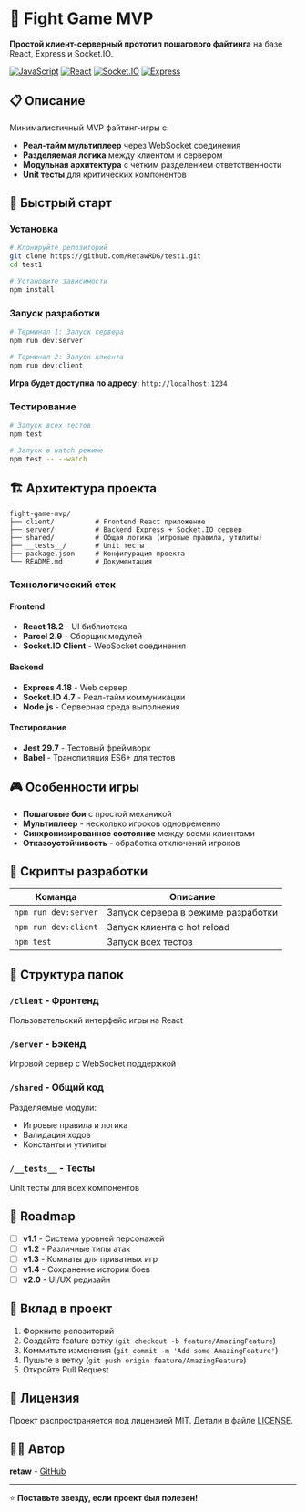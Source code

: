 # 🥊 Fight Game MVP

**Простой клиент-серверный прототип пошагового файтинга** на базе React, Express и Socket.IO.

[![JavaScript](https://img.shields.io/badge/JavaScript-ES6+-yellow.svg)](https://developer.mozilla.org/en-US/docs/Web/JavaScript)
[![React](https://img.shields.io/badge/React-18.2.0-blue.svg)](https://reactjs.org/)
[![Socket.IO](https://img.shields.io/badge/Socket.IO-4.7.2-green.svg)](https://socket.io/)
[![Express](https://img.shields.io/badge/Express-4.18.2-lightgrey.svg)](https://expressjs.com/)

## 📋 Описание

Минималистичный MVP файтинг-игры с:
- **Реал-тайм мультиплеер** через WebSocket соединения
- **Разделяемая логика** между клиентом и сервером
- **Модульная архитектура** с четким разделением ответственности
- **Unit тесты** для критических компонентов

## 🚀 Быстрый старт

### Установка
```bash
# Клонируйте репозиторий
git clone https://github.com/RetawRDG/test1.git
cd test1

# Установите зависимости
npm install
```

### Запуск разработки
```bash
# Терминал 1: Запуск сервера
npm run dev:server

# Терминал 2: Запуск клиента  
npm run dev:client
```

**Игра будет доступна по адресу:** `http://localhost:1234`

### Тестирование
```bash
# Запуск всех тестов
npm test

# Запуск в watch режиме
npm test -- --watch
```

## 🏗️ Архитектура проекта

```
fight-game-mvp/
├── client/          # Frontend React приложение
├── server/          # Backend Express + Socket.IO сервер
├── shared/          # Общая логика (игровые правила, утилиты)
├── __tests__/       # Unit тесты
├── package.json     # Конфигурация проекта
└── README.md        # Документация
```

### Технологический стек

#### Frontend
- **React 18.2** - UI библиотека
- **Parcel 2.9** - Сборщик модулей
- **Socket.IO Client** - WebSocket соединения

#### Backend  
- **Express 4.18** - Web сервер
- **Socket.IO 4.7** - Реал-тайм коммуникации
- **Node.js** - Серверная среда выполнения

#### Тестирование
- **Jest 29.7** - Тестовый фреймворк
- **Babel** - Транспиляция ES6+ для тестов

## 🎮 Особенности игры

- **Пошаговые бои** с простой механикой
- **Мультиплеер** - несколько игроков одновременно
- **Синхронизированное состояние** между всеми клиентами
- **Отказоустойчивость** - обработка отключений игроков

## 🔧 Скрипты разработки

| Команда | Описание |
|---------|----------|
| `npm run dev:server` | Запуск сервера в режиме разработки |
| `npm run dev:client` | Запуск клиента с hot reload |
| `npm test` | Запуск всех тестов |

## 📁 Структура папок

### `/client` - Фронтенд
Пользовательский интерфейс игры на React

### `/server` - Бэкенд  
Игровой сервер с WebSocket поддержкой

### `/shared` - Общий код
Разделяемые модули:
- Игровые правила и логика
- Валидация ходов
- Константы и утилиты

### `/__tests__` - Тесты
Unit тесты для всех компонентов

## 🚀 Roadmap

- [ ] **v1.1** - Система уровней персонажей
- [ ] **v1.2** - Различные типы атак
- [ ] **v1.3** - Комнаты для приватных игр  
- [ ] **v1.4** - Сохранение истории боев
- [ ] **v2.0** - UI/UX редизайн

## 🤝 Вклад в проект

1. Форкните репозиторий
2. Создайте feature ветку (`git checkout -b feature/AmazingFeature`)
3. Коммитьте изменения (`git commit -m 'Add some AmazingFeature'`)
4. Пушьте в ветку (`git push origin feature/AmazingFeature`)
5. Откройте Pull Request

## 📄 Лицензия

Проект распространяется под лицензией MIT. Детали в файле [LICENSE](LICENSE).

## 👨‍💻 Автор

**retaw** - [GitHub](https://github.com/RetawRDG)

---

⭐ **Поставьте звезду, если проект был полезен!**